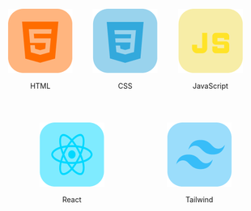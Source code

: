 <img src="">

<div style="width:100%; display:flex; flex-direction:column;">

<div style="display: flex; justify-content: space-between; align-items: center; flex-wrap: wrap;">

  <!-- Slot 1 -->
  <div style=" text-align: center; margin: auto;">
    <img src="image/HTML.png" alt="Image 1" style="max-width: 200px;">
    <p>HTML</p>
  </div>

  <!-- Slot 2 -->
  <div style=" text-align: center; margin: auto;">
    <img src="image/CSS.png" alt="Image 2" style="max-width: 200px;">
    <p>CSS</p>
  </div>

  <!-- Slot 3 -->
  <div style=" text-align: center; margin: auto;">
    <img src="image/JavaScript.png" alt="Image 3" style="max-width: 200px;">
    <p>JavaScript</p>
  </div>

</div>
<div style="display: flex; justify-content: space-around; align-items: center; flex-wrap: wrap;">
<!-- Slot 4 -->
  <div style=" text-align: center; margin: 50px;">
    <img src="image/React.png" alt="Image 4" style="max-width: 200px;">
    <p>React</p>
  </div>

  <!-- Slot 5 -->
  <div style=" text-align: center; margin: 10px;">
    <img src="image/TailWind.png" alt="Image 5" style="max-width: 200px;">
    <p>Tailwind</p>
</div>
